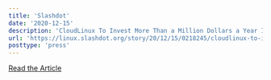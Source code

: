 ```yaml
---
title: 'Slashdot'
date: '2020-12-15'
description: 'CloudLinux To Invest More Than a Million Dollars a Year Into CentOS Clone'
url: 'https://linux.slashdot.org/story/20/12/15/0218245/cloudlinux-to-invest-more-than-a-million-dollars-a-year-into-centos-clone'
posttype: 'press'
---
```


[Read the Article](https://linux.slashdot.org/story/20/12/15/0218245/cloudlinux-to-invest-more-than-a-million-dollars-a-year-into-centos-clone)
